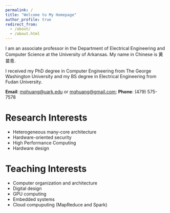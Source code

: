 ```yaml
---
permalink: /
title: "Welcome to My Homepage"
author_profile: true
redirect_from: 
  - /about/
  - /about.html
---
```


I am an associate professor in the Department of Electrical Engineering and Computer Science at the University of Arkansas. My name in Chinese is 黄苗青. 

I received my PhD degree in Computer Engineering from The George Washington University and my BS degree in Electrical Engineering from Fudan University.

**Email**: mqhuang@uark.edu or mqhuang@gmail.com; **Phone**: (479) 575-7578

Research Interests
======
* Heterogeneous many-core architecture
* Hardware-oriented security
* High Performance Computing
* Hardware design

Teaching Interests
======
* Computer organization and architecture
* Digital design
* GPU computing
* Embedded systems
* Cloud compuputing (MapReduce and Spark)
